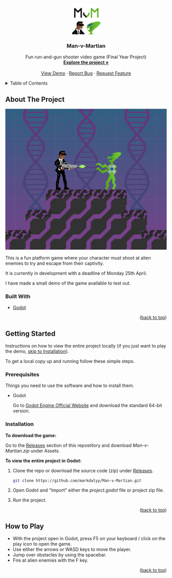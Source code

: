 <!-- PROJECT LOGO -->
<div align="center">
  <a href="https://github.com/markdalyy/Man-v-Martian">
    <img src="icon.png" alt="Logo" height="94" width="94"/>
  </a>
  <h3>Man-v-Martian</h3>

  <p>
    Fun run-and-gun shooter video game (Final Year Project)
    <br />
    <a href="https://github.com/markdalyy/Man-v-Martian"><strong>Explore the project »</strong></a>
    <br />
    <br />
    <a href="https://github.com/markdalyy/Man-v-Martian">View Demo</a>
    ·
    <a href="https://github.com/markdalyy/Man-v-Martian/issues">Report Bug</a>
    ·
    <a href="https://github.com/markdalyy/Man-v-Martian/issues">Request Feature</a>
  </p>
</div>

<!-- TABLE OF CONTENTS -->
<details>
  <summary>Table of Contents</summary>
  <ol>
    <li>
      <a href="#about-the-project">About The Project</a>
      <ul>
        <li><a href="#built-with">Built With</a></li>
      </ul>
    </li>
    <li>
      <a href="#getting-started">Getting Started</a>
      <ul>
        <li><a href="#prerequisites">Prerequisites</a></li>
        <li><a href="#installation">Installation</a></li>
      </ul>
    </li>
    <li><a href="#how-to-play">How to Play</a></li>
    <li><a href="#credits">Credits</a></li>
  </ol>
</details>

<!-- ABOUT THE PROJECT -->
## About The Project

![Screenshot of gameplay](gameplay.png "Gameplay")

This is a fun platform game where your character must shoot at alien enemies to try and escape from their captivity.

It is currently in development with a deadline of Monday 25th April.

I have made a small demo of the game available to test out.

### Built With

* [Godot](https://godotengine.org/)

<p align="right">(<a href="#top">back to top</a>)</p>

<!-- GETTING STARTED -->
## Getting Started

Instructions on how to view the entire project locally (if you just want to play the demo, <a href="#installation">skip to Installation</a>).

To get a local copy up and running follow these simple steps.

### Prerequisites

Things you need to use the software and how to install them.
* Godot

   Go to [Godot Engine Official Website](https://godotengine.org/download "Download") and download the standard 64-bit version.

### Installation
**To download the game:**

Go to the [Releases](https://github.com/markdalyy/Man-v-Martian/releases "Releases") section of this repostitory and download *Man-v-Martian.zip* under Assets.

**To view the entire project in Godot:**
1. Clone the repo or download the source code (zip) under [Releases](https://github.com/markdalyy/Man-v-Martian/releases "Releases").
   ```sh
   git clone https://github.com/markdalyy/Man-v-Martian.git
   ```

2. Open Godot and "Import" either the *project.godot* file or project zip file.
   
3. Run the project.

<p align="right">(<a href="#top">back to top</a>)</p>

<!-- HOW TO PLAY -->
## How to Play

* With the project open in Godot, press F5 on your keyboard / click on the play icon to open the game.
* Use either the arrows or WASD keys to move the player.
* Jump over obstacles by using the spacebar.
* Fire at alien enemies with the F key.

<!--Click [here](https://github.com/markdalyy/Man-v-Martian "Demo") to view the demo.-->

<p align="right">(<a href="#top">back to top</a>)</p>